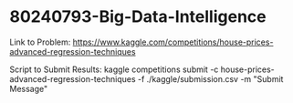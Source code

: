 # 80240793-Big-Data-Intelligence

Link to Problem:
https://www.kaggle.com/competitions/house-prices-advanced-regression-techniques

Script to Submit Results:
kaggle competitions submit -c house-prices-advanced-regression-techniques -f ./kaggle/submission.csv -m "Submit Message"
